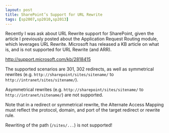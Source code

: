 ```yaml
---
layout: post
title: SharePoint’s Support for URL Rewrite
tags: [sp2007,sp2010,sp2013]
---
```


Recently I was ask about URL Rewrite support for SharePoint, given the article I previously posted about the Application Request Routing module, which leverages URL Rewrite.  Microsoft has released a KB article on what is, and is not supported for URL Rewrite (and ARR).

<http://support.microsoft.com/kb/2818415>

The supported scenarios are 301, 302 redirects, as well as symmetrical rewrites (e.g. `http://sharepoint/sites/sitename/` to `http://intranet/sites/sitename/`).

Asymmetrical rewrites (e.g. `http://sharepoint/sites/sitename/` to `http://intranet/sitename/`) are not supported.

Note that in a redirect or symmetrical rewrite, the Alternate Access Mapping must reflect the protocol, domain, and port of the target redirect or rewrite rule.

Rewriting of the path (`/sites/...`) is not supported!